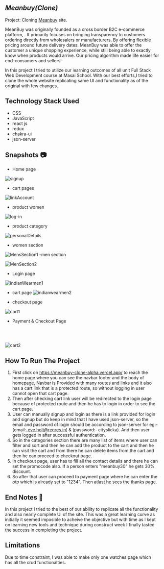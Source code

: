 ## _Meanbuy(Clone)_

Project: Cloning [Meanbuy](https://www.meanbuy.com/) site.

MeanBuy was originally founded as a cross border B2C e-commerce platform, . It primarily focuses on bringing transparency to customers ordering directly from wholesalers or manufacturers. By offering flexible pricing around future delivery dates. MeanBuy was able to offer the customer a unique shopping experience, while still being able to exactly know when products would arrive. Our pricing algorithm made life easier for end-consumers and sellers!

In this project I tried to utilize our learning outcomes of all unit Full Stack Web Development course at Masai School. With our best efforts,I tried to clone the whole website replicating same UI and functionality as of the original with few changes.

## Technology Stack Used

- CSS
- JavaScript
- react js
- redux 
- chakra-ui
- json-server

## Snapshots 📷
- Home page

![signup](https://raw.githubusercontent.com/surajahirwar/maxfashion_clone/main/Maxfation_backend/1.PNG)

- cart pages

![linkAccount](https://raw.githubusercontent.com/surajahirwar/maxfashion_clone/main/Maxfation_backend/2.PNG)

- product women

![log-in](https://raw.githubusercontent.com/surajahirwar/maxfashion_clone/main/Maxfation_backend/3.PNG)

- product category 

![personalDetails](https://raw.githubusercontent.com/surajahirwar/maxfashion_clone/main/Maxfation_backend/4.PNG)

- women section 

![MensSection1](https://raw.githubusercontent.com/surajahirwar/maxfashion_clone/main/Maxfation_backend/5.PNG)
-men section 

![MenSection2](https://raw.githubusercontent.com/surajahirwar/maxfashion_clone/main/Maxfation_backend/6.PNG)

- Login page

![indianWearmen1](https://raw.githubusercontent.com/surajahirwar/maxfashion_clone/main/Maxfation_backend/7.PNG)

- cart page 
![indianwearmen2](https://raw.githubusercontent.com/surajahirwar/maxfashion_clone/main/Maxfation_backend/8.PNG)

- checkout page

![cart1](https://raw.githubusercontent.com/surajahirwar/maxfashion_clone/main/Maxfation_backend/9.PNG)


- Payment & Checkout Page

<br/> <br/> 

![cart2](https://raw.githubusercontent.com/surajahirwar/maxfashion_clone/main/Maxfation_backend/10.PNG)




## How To Run The Project
1. First click on https://meanbuy-clone-alpha.vercel.app/ to reach the home page where you can see the navbar footer and the body of homepage, Navbar is Provided with many routes and links and it also has a cart link that is a protected route, so without logging in user cannot open that cart page.
2. Then after checking cart link user will be redirected to the login page because of protected route and then he has to login in order to see the cart page.
3. User can manually signup and login as there is a link provided for login and signup but do keep in mind that I have used json-server, so the email and password of login should be according to json-server for eg:-(email:-eve.holt@reqres.in) & (password:- cityslicka). And then user gets logged in after successful authentication.
4. So in the categories section there are many list of items where user can filter and sort and then he can add the product to the cart and then he can visit the cart and from there he can delete items from the cart and then he can proceed to checkout page.
5. In checkout page, user has to fill all the contact details and there he can set the promocode also. If a person enters "meanbuy30" he gets 30% discount.
6. So after that user can proceed to payment page where he can enter the otp which is already set to "1234". Then atlast he sees the thanks page.

## End Notes 🧾
In this project I tried to the best of our ability to replicate all the functionality and also nearly complete UI of the site. This was a great learning curve as initially it seemed imposible to acheive the objective but with time as I kept on learning new tools and technique during construct week I finally tasted the success in completing the project.

## Limitations
Due to time constraint, I was able to make only one watches page which has all the crud functionalties. 
